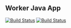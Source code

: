 ## Worker Java App

[![Build Status](http://23.251.154.24:8080/buildStatus/icon?job=instavote%2Fworker-build&subject=Build&color=blue)](http://23.251.154.24:8080/job/instavote/job/worker-build/)
[![Build Status](http://23.251.154.24:8080/buildStatus/icon?job=instavote%2Fworker-test&subject=UnitTest&color=pink)](http://23.251.154.24:8080/job/instavote/job/worker-test/)
